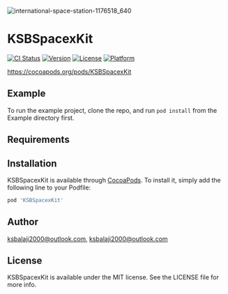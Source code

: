 ![international-space-station-1176518_640](https://user-images.githubusercontent.com/51410810/88533827-8101cb80-d024-11ea-8368-771b58cdba1c.jpg)

# KSBSpacexKit

[![CI Status](https://img.shields.io/travis/ksbalaji2000@outlook.com/KSBSpacexKit.svg?style=flat)](https://travis-ci.org/ksbalaji2000@outlook.com/KSBSpacexKit)
[![Version](https://img.shields.io/cocoapods/v/KSBSpacexKit.svg?style=flat)](https://cocoapods.org/pods/KSBSpacexKit)
[![License](https://img.shields.io/cocoapods/l/KSBSpacexKit.svg?style=flat)](https://cocoapods.org/pods/KSBSpacexKit)
[![Platform](https://img.shields.io/cocoapods/p/KSBSpacexKit.svg?style=flat)](https://cocoapods.org/pods/KSBSpacexKit)

https://cocoapods.org/pods/KSBSpacexKit

## Example

To run the example project, clone the repo, and run `pod install` from the Example directory first.

## Requirements

## Installation

KSBSpacexKit is available through [CocoaPods](https://cocoapods.org). To install
it, simply add the following line to your Podfile:

```ruby
pod 'KSBSpacexKit'
```

## Author

ksbalaji2000@outlook.com, ksbalaji2000@outlook.com

## License

KSBSpacexKit is available under the MIT license. See the LICENSE file for more info.
